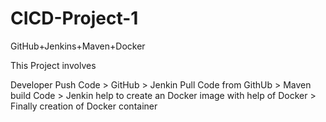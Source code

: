 # CICD-Project-1
GitHub+Jenkins+Maven+Docker


This Project involves


Developer Push Code > GitHub > Jenkin Pull Code from GithUb > Maven build Code > Jenkin help to create an Docker image with help of Docker > Finally creation of Docker container 

